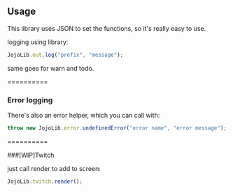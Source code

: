 ## Usage

This library uses JSON to set the functions, so it's really easy to use.

logging using library:
```javascript
JojoLib.out.log("prefix", "message");
```
same goes for warn and todo.

==========

### Error logging
There's also an error helper, which you can call with:
```javascript
throw new JojoLib.error.undefinedError("error name", "error message");
```

==========

###[WIP]Twitch

just call render to add to screen:
```javascript
JojoLib.twitch.render();
```

